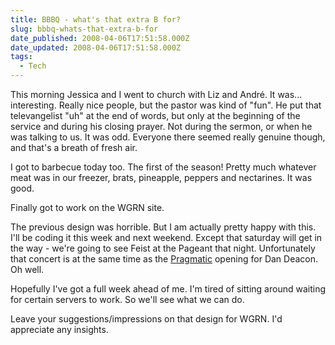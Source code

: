 ```yaml
---
title: BBBQ - what's that extra B for?
slug: bbbq-whats-that-extra-b-for
date_published: 2008-04-06T17:51:58.000Z
date_updated: 2008-04-06T17:51:58.000Z
tags:
  - Tech
---
```


This morning Jessica and I went to church with Liz and André. It was... interesting. Really nice people, but the pastor was kind of "fun". He put that televangelist "uh" at the end of words, but only at the beginning of the service and during his closing prayer. Not during the sermon, or when he was talking to us. It was odd. Everyone there seemed really genuine though, and that's a breath of fresh air.

I got to barbecue today too. The first of the season! Pretty much whatever meat was in our freezer, brats, pineapple, peppers and nectarines. It was good.

Finally got to work on the WGRN site.

The previous design was horrible. But I am actually pretty happy with this. I'll be coding it this week and next weekend. Except that saturday will get in the way - we're going to see Feist at the Pageant that night. Unfortunately that concert is at the same time as the [Pragmatic](http://www.myspace.com/thepragmatic) opening for Dan Deacon. Oh well.

Hopefully I've got a full week ahead of me. I'm tired of sitting around waiting for certain servers to work. So we'll see what we can do.

Leave your suggestions/impressions on that design for WGRN. I'd appreciate any insights.
